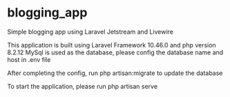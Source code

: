 # blogging_app
Simple blogging app using Laravel Jetstream and Livewire

This application is built using Laravel Framework 10.46.0 and php version 8.2.12
MySql is used as the database, please config the database name and host in .env file

After completing the config, run php artisan:migrate to update the database

To start the application, please run php artisan serve
